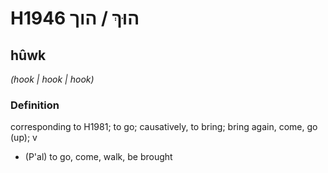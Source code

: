 # H1946 הוּךְ / הוך

## hûwk

_(hook | hook | hook)_

### Definition

corresponding to H1981; to go; causatively, to bring; bring again, come, go (up); v

- (P'al) to go, come, walk, be brought
